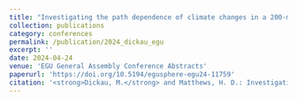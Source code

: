 ```yaml
---
title: "Investigating the path dependence of climate changes in a 200-member ensemble of overshoot scenarios"
collection: publications
category: conferences
permalink: /publication/2024_dickau_egu
excerpt: ''
date: 2024-04-24
venue: 'EGU General Assembly Conference Abstracts'
paperurl: 'https://doi.org/10.5194/egusphere-egu24-11759'
citation: '<strong>Dickau, M.</strong> and Matthews, H. D.: Investigating the path dependence of climate changes in a 200-member ensemble of overshoot scenarios, <i>EGU General Assembly 2024</i>, Vienna, Austria, 14–19 Apr 2024, EGU24-11759, https://doi.org/10.5194/egusphere-egu24-11759, 2024.'
---
```

  